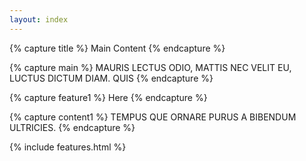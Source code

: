 ```yaml
---
layout: index
---
```


{% capture title %}
Main Content
{% endcapture %}

{% capture main %}
MAURIS LECTUS ODIO, MATTIS NEC VELIT EU, LUCTUS DICTUM DIAM. QUIS 
{% endcapture %}

{% capture feature1 %}
Here
{% endcapture %}

{% capture content1 %}
TEMPUS QUE ORNARE PURUS A BIBENDUM ULTRICIES. 
{% endcapture %}

{% include features.html %}
